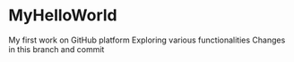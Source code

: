 # MyHelloWorld
My first work on GitHub platform
Exploring various functionalities
Changes in this branch and commit
